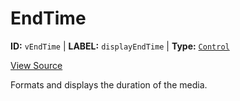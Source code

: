 # EndTime

**ID:** `vEndTime` | **LABEL:** `displayEndTime` | **Type:** [`Control`](../control-interface.md)

[View Source](../../../../../../vime-player/src/plugins/controls/control/time/EndTime.svelte)

Formats and displays the duration of the media.